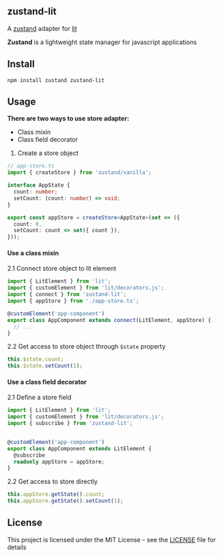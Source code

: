 ## zustand-lit

A [zustand](https://github.com/pmndrs/zustand) adapter for [lit](https://github.com/lit/lit)

**Zustand** is a lightweight state manager for javascript applications

## Install

```
npm install zustand zustand-lit
```

## Usage

**There are two ways to use store adapter:**
 - Class mixin
 - Class field decorator

1. Create a store object

```ts
// app-store.ts
import { createStore } from 'zustand/vanilla';

interface AppState {
  count: number;
  setCount: (count: number) => void;
}

export const appStore = createStore<AppState>(set => ({
  count: 0,
  setCount: count => set({ count }),
}));
```

#### Use a class mixin

2.1 Connect store object to lit element
```ts
import { LitElement } from 'lit';
import { customElement } from 'lit/decorators.js';
import { connect } from 'zustand-lit';
import { appStore } from './app-store.ts'; 

@customElement('app-component')
export class AppComponent extends connect(LitElement, appStore) {
  // ...
}
```

2.2 Get access to store object through `$state` property

```ts
this.$state.count;
this.$state.setCount(1);
```

#### Use a class field decorator

2.1 Define a store field

```ts
import { LitElement } from 'lit';
import { customElement } from 'lit/decorators.js';
import { subscribe } from 'zustand-lit';


@customElement('app-component')
export class AppComponent extends LitElement {
  @subscribe 
  readonly appStore = appStore;
}
```

2.2 Get access to store directly

```ts
this.appStore.getState().count;
this.appStore.getState().setCount(1);
```

## License
This project is licensed under the MIT License - see the [LICENSE](./LICENSE.md) file for details
